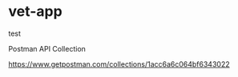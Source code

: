 # vet-app
test


Postman API Collection

https://www.getpostman.com/collections/1acc6a6c064bf6343022



